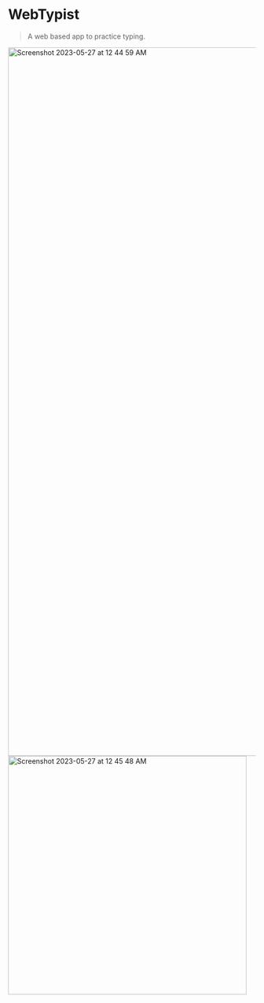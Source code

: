 
# WebTypist

> A web based app to practice typing.

<img width="1440" alt="Screenshot 2023-05-27 at 12 44 59 AM" src="https://github.com/swmdxn15/chaabi-assignment/assets/86848961/f92bf391-ea03-4e72-849e-8394469aa06f">

<img width="485" alt="Screenshot 2023-05-27 at 12 45 48 AM" src="https://github.com/swmdxn15/chaabi-assignment/assets/86848961/c0410cb7-a079-4798-9006-094d49d4e964">

